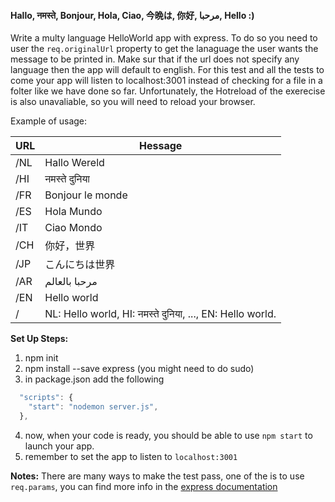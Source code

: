 #### Hallo, नमस्ते, Bonjour, Hola, Ciao,  今晩は, 你好, مرحبا, Hello :)

Write a multy language HelloWorld app with express. To do so you need to user the ```req.originalUrl``` property to get the lanaguage the user wants the message to be printed in. Make sur that if the url does not specify any language then the app will default to english.
For this test and all the tests to come your app will listen to localhost:3001 instead of checking for a file in a folter like we have done so far. Unfortunately, the Hotreload of the exerecise is also unavaliable, so you will need to reload your browser.

Example of usage:

URL | Hessage
----|---------
/NL | Hallo Wereld
/HI | नमस्ते दुनिया
/FR | Bonjour le monde
/ES | Hola Mundo
/IT | Ciao Mondo
/CH | 你好，世界
/JP | こんにちは世界
/AR | مرحبا بالعالم
/EN | Hello world
/   | NL: Hello world, HI: नमस्ते दुनिया, ..., EN: Hello world.


**Set Up Steps:**
1. npm init
2. npm install --save express (you might need to do sudo)
3. in package.json add the following 
```jsx
  "scripts": {
    "start": "nodemon server.js",
  },
```
4. now, when your code is ready, you should be able to use ```npm start``` to launch your app.
5. remember to set the app to listen to ```localhost:3001```

**Notes:** There are many ways to make the test pass, one of the is to use ```req.params```, you can find more info in the [express documentation](https://expressjs.com/en/guide/routing.html#route-parameters)
